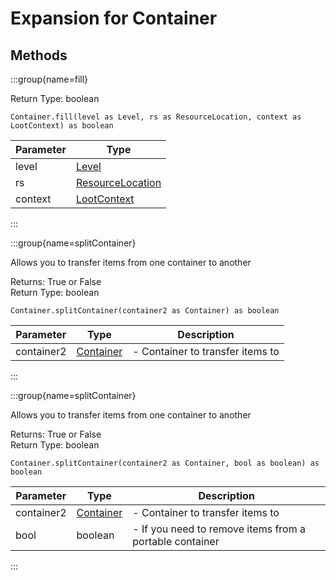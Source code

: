 # Expansion for Container

## Methods

:::group{name=fill}

Return Type: boolean

```zenscript
Container.fill(level as Level, rs as ResourceLocation, context as LootContext) as boolean
```

| Parameter |                            Type                            |
|-----------|------------------------------------------------------------|
| level     | [Level](/vanilla/api/world/Level)                          |
| rs        | [ResourceLocation](/vanilla/api/resource/ResourceLocation) |
| context   | [LootContext](/vanilla/api/loot/LootContext)               |


:::

:::group{name=splitContainer}

Allows you to transfer items from one container to another

Returns: True or False  
Return Type: boolean

```zenscript
Container.splitContainer(container2 as Container) as boolean
```

| Parameter  |                   Type                    |           Description            |
|------------|-------------------------------------------|----------------------------------|
| container2 | [Container](/vanilla/api/world/Container) | - Container to transfer items to |


:::

:::group{name=splitContainer}

Allows you to transfer items from one container to another

Returns: True or False  
Return Type: boolean

```zenscript
Container.splitContainer(container2 as Container, bool as boolean) as boolean
```

| Parameter  |                   Type                    |                       Description                       |
|------------|-------------------------------------------|---------------------------------------------------------|
| container2 | [Container](/vanilla/api/world/Container) | - Container to transfer items to                        |
| bool       | boolean                                   | - If you need to remove items from a portable container |


:::


